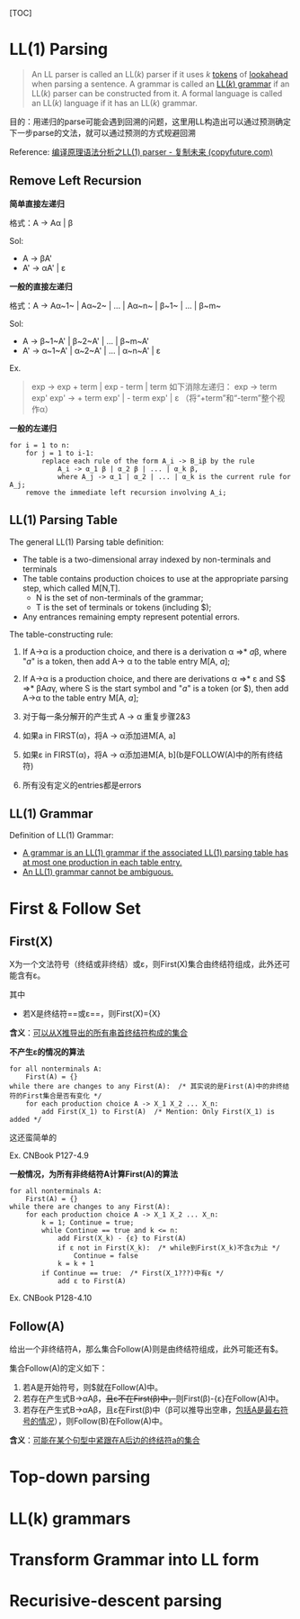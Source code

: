 [TOC]

# LL(1) Parsing

> An LL parser is called an LL(*k*) parser if it uses *k* [tokens](https://en.wikipedia.org/wiki/Token_(parser)) of [lookahead](https://en.wikipedia.org/wiki/Parsing#Lookahead) when parsing a sentence. A grammar is called an [LL(*k*) grammar](https://en.wikipedia.org/wiki/LL_grammar) if an LL(*k*) parser can be constructed from it. A formal language is called an LL(*k*) language if it has an LL(*k*) grammar.

目的：用递归的parse可能会遇到回溯的问题，这里用LL构造出可以通过预测确定下一步parse的文法，就可以通过预测的方式规避回溯

Reference: [编译原理语法分析之LL(1) parser - 复制未来 (copyfuture.com)](https://copyfuture.com/blogs-details/20200709094254303w0gyxbowfalywr7)

## Remove Left Recursion

**简单直接左递归**

格式：A -> Aα | β

Sol:

* A -> βA'
* A' -> αA' | ε

**一般的直接左递归**

格式：A -> Aα~1~ | Aα~2~ | ... | Aα~n~ | β~1~ | ... | β~m~

Sol:

* A -> β~1~A' | β~2~A' | ... | β~m~A'
* A' -> α~1~A' | α~2~A' | ... | α~n~A' | ε

Ex.

> exp -> exp + term | exp - term | term
> 如下消除左递归：
> exp -> term exp'
> exp' -> + term exp' | - term exp' | ε （将“+term”和“-term”整个视作α）

**一般的左递归**

```pseudocode
for i = 1 to n:
    for j = 1 to i-1:
        replace each rule of the form A_i -> B_iβ by the rule
            A_i -> α_1 β | α_2 β | ... | α_k β,
            where A_j -> α_1 | α_2 | ... | α_k is the current rule for A_j;
    remove the immediate left recursion involving A_i;
```

## LL(1) Parsing Table

The general LL(1) Parsing table definition:

* The table is a two-dimensional array indexed by non-terminals and terminals 
* The table contains production choices to use at the appropriate parsing step, which called M[N,T].
    * N is the set of non-terminals of the grammar;
    * T is the set of terminals or tokens (including $);
* Any entrances remaining empty represent potential errors.



The table-constructing rule: 

1. If A→α is a production choice, and there is a derivation α =>\* *a*β, where "*a*" is a token, then add A→ α to the table entry M[A, *a*];
2. If A→α is a production choice, and there are derivations α =>\* ε  and   S\$ =>\* βA*a*γ, where S is the start symbol and "*a*" is a token (or \$), then add A→α to the table entry M[A, *a*];



1. 对于每一条分解开的产生式 A → α 重复步骤2&3

2. 如果a in FIRST(α)，将A → α添加进M[A, a]

3. 如果ε in FIRST(α)，将A → α添加进M\[A, b\](b是FOLLOW(A)中的所有终结符)

4. 所有没有定义的entries都是errors



## LL(1) Grammar

Definition of LL(1) Grammar:

* <u>A grammar is an LL(1) grammar if the associated LL(1) parsing table has at most one production in each table entry.</u>
* <u>An LL(1) grammar cannot be ambiguous.</u> 

# First & Follow Set

## First(X)

X为一个文法符号（终结或非终结）或ε，则First(X)集合由终结符组成，此外还可能含有ε。

其中

* 若X是终结符==或ε==，则First(X)={X}



**含义**：<u>可以从X推导出的所有串首终结符构成的集合</u>



**不产生ε的情况的算法**

```pseudocode
for all nonterminals A:
    First(A) = {}
while there are changes to any First(A):  /* 其实说的是First(A)中的非终结符的First集合是否有变化 */
    for each production choice A -> X_1 X_2 ... X_n:
        add First(X_1) to First(A)  /* Mention: Only First(X_1) is added */
```

这还蛮简单的

Ex. CNBook P127-4.9



**一般情况，为所有非终结符A计算First(A)的算法**

```pseudocode
for all nonterminals A:
    First(A) = {}
while there are changes to any First(A):
    for each production choice A -> X_1 X_2 ... X_n:
        k = 1; Continue = true;
        while Continue == true and k <= n:
            add First(X_k) - {ε} to First(A)
            if ε not in First(X_k):  /* while到First(X_k)不含ε为止 */
                Continue = false
            k = k + 1
        if Continue == true:  /* First(X_1???)中有ε */
            add ε to First(A)
```

Ex. CNBook P128-4.10

## Follow(A)

给出一个非终结符A，那么集合Follow(A)则是由终结符组成，此外可能还有\$。

集合Follow(A)的定义如下：

1. 若A是开始符号，则\$就在Follow(A)中。
2. 若存在产生式B→αAβ，~~且ε不在First(β)中，~~则First(β)-{ε}在Follow(A)中。
3. 若存在产生式B→αAβ，且ε在First(β)中（β可以推导出空串，<u>包括A是最右符号的情况</u>），则Follow(B)在Follow(A)中。



**含义**：<u>可能在某个句型中紧跟在A后边的终结符a的集合</u>

# Top-down parsing

# LL(k) grammars

# Transform Grammar into LL form

# Recurisive-descent parsing

